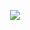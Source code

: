 <p align="center">
  <img src="https://github.com/user-attachments/assets/fb730ebd-f4e9-4c17-a235-6b58fc76be41" />
</p>
